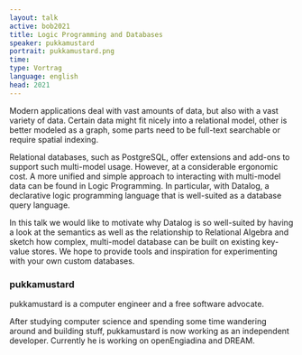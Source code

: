 ```yaml
---
layout: talk
active: bob2021
title: Logic Programming and Databases
speaker: pukkamustard
portrait: pukkamustard.png
time: 
type: Vortrag
language: english
head: 2021
---
```


Modern applications deal with vast amounts of data, but also with a
vast variety of data. Certain data might fit nicely into a relational
model, other is better modeled as a graph, some parts need to be
full-text searchable or require spatial indexing.

Relational databases, such as PostgreSQL, offer extensions and add-ons
to support such multi-model usage. However, at a considerable
ergonomic cost. A more unified and simple approach to interacting with
multi-model data can be found in Logic Programming. In particular,
with Datalog, a declarative logic programming language that is
well-suited as a database query language.

In this talk we would like to motivate why Datalog is so well-suited
by having a look at the semantics as well as the relationship to
Relational Algebra and sketch how complex, multi-model database can be
built on existing key-value stores. We hope to provide tools and
inspiration for experimenting with your own custom databases.

### pukkamustard

pukkamustard is a computer engineer and a free software advocate.

After studying computer science and spending some time wandering
around and building stuff, pukkamustard is now working as an
independent developer. Currently he is working on openEngiadina and
DREAM.
